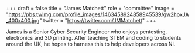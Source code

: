 +++
draft = false
title = "James Matchett"
role = "committee"
image = "https://pbs.twimg.com/profile_images/1463458924858945539/gw2hpxJA_400x400.jpg"
twitter = "https://twitter.com/JMMatchett"
+++

James is a Senior Cyber Security Engineer who enjoys pentesting, electronics and 3D printing. After teaching STEM and coding to students around the UK, he hopes to harness this to help developers across NI.